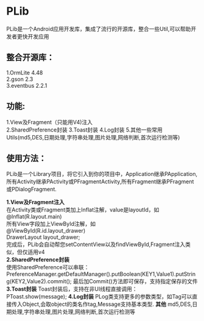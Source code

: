 PLib
=================
PLib是一个Android应用开发库，集成了流行的开源库，整合一些Util,可以帮助开发者更快开发应用

整合开源库：
-------------
1.OrmLite 4.48<br />
2.gson 2.3<br />
3.eventbus 2.2.1<br />

功能:
-------------
1.View及Fragment（只能用V4)注入<br />
2.SharedPreference封装
3.Toast封装
4.Log封装
5.其他一些常用Utils(md5,DES,日期处理,字符串处理,图片处理,网络判断,首次运行检测等)


使用方法：
-----
PLib是一个Library项目，将它引入到你的项目中，Application继承PApplication,所有Activity继承PActivity或PFragmentActivity,所有Fragment继承PFragment或PDialogFragment.


**1.View及Fragment注入**<br />
在Activity类或Fragment类加上Inflat注解，value是layoutId，如<br />
@Inflat(R.layout.main)<br />
所有View字段加上ViewById注解，如<br />
@ViewById(R.id.layout_drawer)<br />
DrawerLayout layout_drawer;<br />
完成后，PLib会自动帮您setContentView以及findViewById,Fragment注入类似，但仅适用v4<br />
**2.SharedPreference封装** <br/>
使用SharedPreference可以串联：
PreferenceManager.getDefaultManager().putBoolean(KEY1,Value1).putString(KEY2,Value2).commit();
最后加Commit()方法即可保存，支持指定保存的文件
**3.Toast封装**
Toast封装后，支持在非UI线程直接调用：
PToast.show(message);
**4.Log封装**
PLog类支持更多的参数类型，如Tag可以直接传入Object,会取object的类名作tag,Message支持基本类型.
**其他**
md5,DES,日期处理,字符串处理,图片处理,网络判断,首次运行检测等